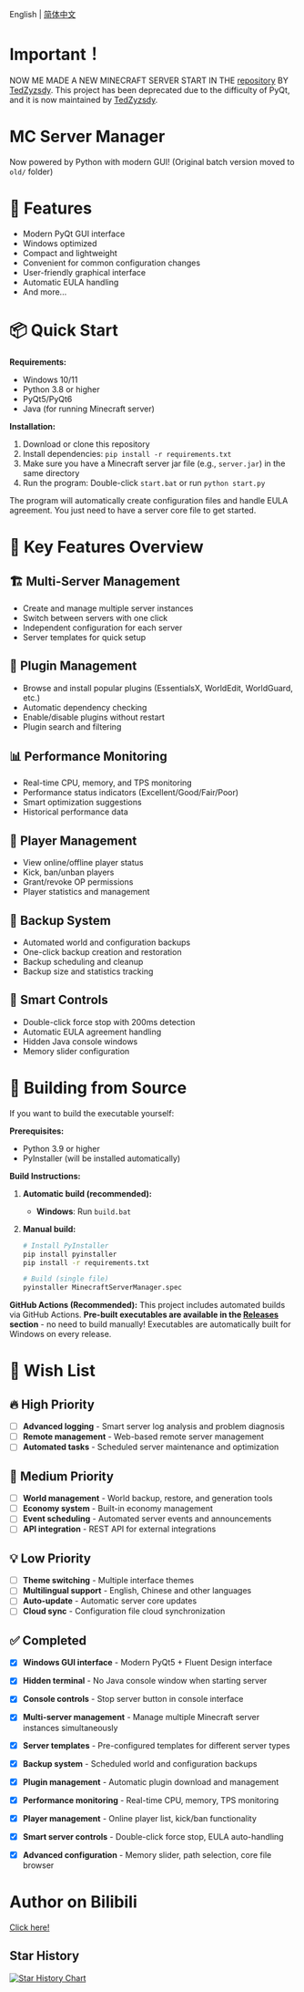 English | [简体中文](README_ZH.md)


# Important！
NOW ME MADE A NEW MINECRAFT SERVER START IN THE [repository](https://github.com/Xero-Studio/PythonMineCraftServerStart) BY [TedZyzsdy](https://github.com/TedZyzsdy).
This project has been deprecated due to the difficulty of PyQt, and it is now maintained by [TedZyzsdy](https://github.com/TedZyzsdy).


# MC Server Manager


Now powered by Python with modern GUI! (Original batch version moved to `old/` folder)


# 🌟 Features


- Modern PyQt GUI interface
- Windows optimized
- Compact and lightweight
- Convenient for common configuration changes
- User-friendly graphical interface
- Automatic EULA handling
- And more...


# 📦 Quick Start


**Requirements:**
- Windows 10/11
- Python 3.8 or higher
- PyQt5/PyQt6
- Java (for running Minecraft server)

**Installation:**
1. Download or clone this repository
2. Install dependencies: `pip install -r requirements.txt`
3. Make sure you have a Minecraft server jar file (e.g., `server.jar`) in the same directory
4. Run the program: Double-click `start.bat` or run `python start.py`

The program will automatically create configuration files and handle EULA agreement. You just need to have a server core file to get started.

# 🌟 Key Features Overview

## 🏗️ Multi-Server Management
- Create and manage multiple server instances
- Switch between servers with one click
- Independent configuration for each server
- Server templates for quick setup

## 🔌 Plugin Management
- Browse and install popular plugins (EssentialsX, WorldEdit, WorldGuard, etc.)
- Automatic dependency checking
- Enable/disable plugins without restart
- Plugin search and filtering

## 📊 Performance Monitoring
- Real-time CPU, memory, and TPS monitoring
- Performance status indicators (Excellent/Good/Fair/Poor)
- Smart optimization suggestions
- Historical performance data

## 👥 Player Management
- View online/offline player status
- Kick, ban/unban players
- Grant/revoke OP permissions
- Player statistics and management

## 💾 Backup System
- Automated world and configuration backups
- One-click backup creation and restoration
- Backup scheduling and cleanup
- Backup size and statistics tracking

## 🔧 Smart Controls
- Double-click force stop with 200ms detection
- Automatic EULA agreement handling
- Hidden Java console windows
- Memory slider configuration

# 🔧 Building from Source

If you want to build the executable yourself:

**Prerequisites:**
- Python 3.9 or higher
- PyInstaller (will be installed automatically)

**Build Instructions:**

1. **Automatic build (recommended):**
   - **Windows**: Run `build.bat`

2. **Manual build:**
   ```bash
   # Install PyInstaller
   pip install pyinstaller
   pip install -r requirements.txt
   
   # Build (single file)
   pyinstaller MinecraftServerManager.spec
   ```

**GitHub Actions (Recommended):**
This project includes automated builds via GitHub Actions. **Pre-built executables are available in the [Releases](../../releases) section** - no need to build manually! Executables are automatically built for Windows on every release.

# 🎯 Wish List

## 🔥 High Priority
- [ ] **Advanced logging** - Smart server log analysis and problem diagnosis
- [ ] **Remote management** - Web-based remote server management
- [ ] **Automated tasks** - Scheduled server maintenance and optimization

## 🌟 Medium Priority
- [ ] **World management** - World backup, restore, and generation tools
- [ ] **Economy system** - Built-in economy management
- [ ] **Event scheduling** - Automated server events and announcements
- [ ] **API integration** - REST API for external integrations

## 💡 Low Priority
- [ ] **Theme switching** - Multiple interface themes
- [ ] **Multilingual support** - English, Chinese and other languages
- [ ] **Auto-update** - Automatic server core updates
- [ ] **Cloud sync** - Configuration file cloud synchronization

## ✅ Completed
- [x] **Windows GUI interface** - Modern PyQt5 + Fluent Design interface
- [x] **Hidden terminal** - No Java console window when starting server
- [x] **Console controls** - Stop server button in console interface
- [x] **Multi-server management** - Manage multiple Minecraft server instances simultaneously
- [x] **Server templates** - Pre-configured templates for different server types
- [x] **Backup system** - Scheduled world and configuration backups
- [x] **Plugin management** - Automatic plugin download and management
- [x] **Performance monitoring** - Real-time CPU, memory, TPS monitoring
- [x] **Player management** - Online player list, kick/ban functionality
- [x] **Smart server controls** - Double-click force stop, EULA auto-handling
- [x] **Advanced configuration** - Memory slider, path selection, core file browser


# Author on Bilibili


[Click here!](https://space.bilibili.com/3546703915387263)


## Star History

[![Star History Chart](https://api.star-history.com/svg?repos=CatEazy/MC-Server-MGR&type=Date)](https://www.star-history.com/#CatEazy/MC-Server-MGR&Date)
